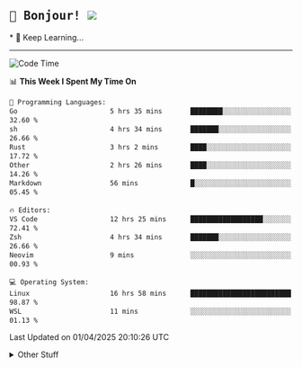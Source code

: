 
<h2>
    <samp>🎉 Bonjour!  <img src="https://media.giphy.com/media/mGcNjsfWAjY5AEZNw6/giphy.gif" width="50"></samp>
</h2>
* 🧐 Keep Learning...
<hr>

<!--START_SECTION:waka-->
![Code Time](http://img.shields.io/badge/Code%20Time-3%2C678%20hrs%203%20mins-blue)

📊 **This Week I Spent My Time On** 

```text
💬 Programming Languages: 
Go                       5 hrs 35 mins       ████████░░░░░░░░░░░░░░░░░   32.60 % 
sh                       4 hrs 34 mins       ███████░░░░░░░░░░░░░░░░░░   26.66 % 
Rust                     3 hrs 2 mins        ████░░░░░░░░░░░░░░░░░░░░░   17.72 % 
Other                    2 hrs 26 mins       ████░░░░░░░░░░░░░░░░░░░░░   14.26 % 
Markdown                 56 mins             █░░░░░░░░░░░░░░░░░░░░░░░░   05.45 % 

🔥 Editors: 
VS Code                  12 hrs 25 mins      ██████████████████░░░░░░░   72.41 % 
Zsh                      4 hrs 34 mins       ███████░░░░░░░░░░░░░░░░░░   26.66 % 
Neovim                   9 mins              ░░░░░░░░░░░░░░░░░░░░░░░░░   00.93 % 

💻 Operating System: 
Linux                    16 hrs 58 mins      █████████████████████████   98.87 % 
WSL                      11 mins             ░░░░░░░░░░░░░░░░░░░░░░░░░   01.13 % 
```


 Last Updated on 01/04/2025 20:10:26 UTC
<!--END_SECTION:waka-->

<details >
    <summary>Other Stuff</summary>
<p align="center">
    <img src="https://api.githubtrends.io/user/svg/XmchxUp/langs?time_range=one_year&include_private=True&theme=classic" />
    <img src="https://api.githubtrends.io/user/svg/XmchxUp/repos?time_range=one_year&include_private=True&theme=classic" />
</p>

<table align="center">
  <tr>
    <td width="50%">
     <img width="100%" src="./github-metrics.svg">
    </td>
    <td width="50%">
     <img width="100%" src="./github-metrics/achievements.compact.svg" />
     <img width="100%" src="./github-metrics/wakatime.svg" />
     <img width="100%" src="./github-metrics/stars.svg" />
     <img width="100%" src="https://github-profile-trophy.vercel.app/?username=xmchxup" />
     <img height="110rem" src="https://github-readme-stats.vercel.app/api?username=xmchxup&hide_border=true&show_icons=true&include_all_commits=true&bg_color=0,EC6C6C,FFD479,FFFC79,73FA79&theme=graywhite&locale=en" />
     <img height="110rem" src="https://github-readme-stats.vercel.app/api/top-langs/?username=xmchxup&hide=css,scss,html&langs_count=8&hide_border=true&layout=compact&bg_color=0,73FA79,73FDFF,D783FF&theme=graywhite&locale=en" />
     <img width="100%" src="https://github-readme-streak-stats.herokuapp.com/?user=XmchxUp" />
    </td>
  </tr>
</table>

<!-- GitHub Activity Graph -->
<!--
<table align="center">
  <tr>
    <td colspan="2">
      <img width="100%" src="https://github-readme-activity-graph.vercel.app/graph?username=xmchxup&area=true&hide_border=true&theme=redical" />
    </td>
  </tr>
</table>

</details>
-->

<hr>


<p align="center">
    <i>You can learn anything!</i>
    <p align="center">
        <img src="https://visitor-badge.laobi.icu/badge?page_id=xmchxup" alt="visitor badge"/>       
    </p>
</p>

<!--
<picture>
  <source media="(prefers-color-scheme: dark)" srcset="https://raw.githubusercontent.com/XmchxUp/XmchxUp/output/github-snake-dark.svg" />
  <source media="(prefers-color-scheme: light)" srcset="https://raw.githubusercontent.com/XmchxUp/XmchxUp/output/github-snake.svg" />
  <img alt="github-snake" src="https://raw.githubusercontent.com/XmchxUp/XmchxUp/output/github-snake.svg" />
</picture>
-->

